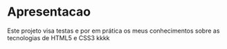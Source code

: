 # Apresentacao
Este projeto visa testas e por em prática os meus conhecimentos sobre as tecnologias de HTML5 e CSS3 
kkkk
